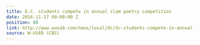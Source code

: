 ```yaml
---
title: D.C. students compete in annual slam poetry competition
date: 2016-11-17 00:00:00 Z
position: 80
link: http://www.wusa9.com/news/local/dc/dc-students-compete-in-annual-slam-poetry-competition/353627742
source: W-USA9 (CBS)
---
```


